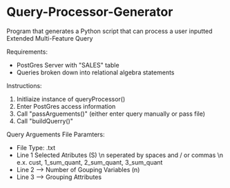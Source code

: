 # Query-Processor-Generator
Program that generates a Python script that can process a user inputted Extended Multi-Feature Query


Requirements:

- PostGres Server with "SALES" table
- Queries broken down into relational algebra statements

Instructions:

1) Initliaize instance of queryProcessor()
2) Enter PostGres access information
3) Call "passArguements()" (either enter query manually or pass file)
4) Call "buildQuerry()"



Query Arguements File Paramters:

- File Type: .txt
- Line 1 
        Selected Atributes (S) \n
        seperated by spaces and / or commas \n
        e.x. cust, 1_sum_quant, 2_sum_quant, 3_sum_quant
- Line 2 --> Number of Gouping Variables (n)
- Line 3 --> Grouping Attributes

